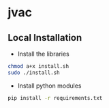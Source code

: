 # jvac


## Local Installation

- Install the libraries 
```bash
chmod a+x install.sh
sudo ./install.sh
```

- Install python modules

```bash
pip install -r requirements.txt
```

